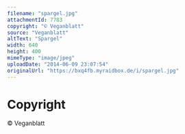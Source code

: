 ```yaml
---
filename: "spargel.jpg"
attachmentId: 7783
copyright: "© Veganblatt"
source: "Veganblatt"
altText: "Spargel"
width: 640
height: 400
mimeType: "image/jpeg"
uploadDate: "2014-06-09 23:07:54"
originalUrl: "https://bxq4fb.myraidbox.de/i/spargel.jpg"
---
```


# Copyright

© Veganblatt
